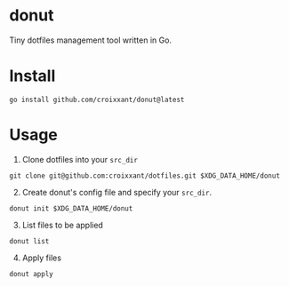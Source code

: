 # donut

Tiny dotfiles management tool written in Go.

# Install


```
go install github.com/croixxant/donut@latest
```

# Usage

1. Clone dotfiles into your `src_dir`

```
git clone git@github.com:croixxant/dotfiles.git $XDG_DATA_HOME/donut
```

2. Create donut's config file and specify your `src_dir`.

```
donut init $XDG_DATA_HOME/donut
```

3. List files to be applied

```
donut list
```

4. Apply files

```
donut apply
```
